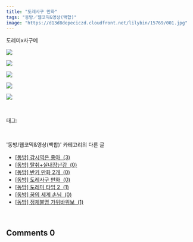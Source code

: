 ```yaml
---
title: "도레사구 만화"
tags: "동방／웹코믹&영상(백합)"
image: "https://d13d8depeciczd.cloudfront.net/lilybin/15769/001.jpg"
---
```

<div class="article">
<div class="area_view">
<div style="TEXT-ALIGN: left">도레미x사구메 <br/>
<p style="TEXT-ALIGN: left"><span class="imageblock" style="display: inline-block; width: 100%; height: auto; max-width: 100%;"><img src="{{ site.imgserver12 }}/lilybin/15769/001.jpg"/></span></p>
<p style="TEXT-ALIGN: left"><span class="imageblock" style="display: inline-block; width: 100%; height: auto; max-width: 100%;"><img src="{{ site.imgserver12 }}/lilybin/15769/002.jpg"/></span></p>
<p style="TEXT-ALIGN: left"><span class="imageblock" style="display: inline-block; width: 100%; height: auto; max-width: 100%;"><img src="{{ site.imgserver12 }}/lilybin/15769/003.jpg"/></span></p>
<p style="TEXT-ALIGN: left"><span class="imageblock" style="display: inline-block; width: 100%; height: auto; max-width: 100%;"><img src="{{ site.imgserver12 }}/lilybin/15769/004.jpg"/></span></p>
<p style="TEXT-ALIGN: left"><span class="imageblock" style="display: inline-block; width: 100%; height: auto; max-width: 100%;"><img src="{{ site.imgserver12 }}/lilybin/15769/005.jpg"/></span></p></div>
</div></div><br/>
<div class="tagTrail">
<p>태그: </p>
<ul>
</ul>
</div><br/>
<div class="another">
<p>'동방/웹코믹&amp;영상(백합)' 카테고리의 다른 글</p>
<ul>
<li><a href="/lilybin_15771">
[동방] 감시역은 좋아  (3)
</a></li>
<li><a href="/lilybin_15726">
[동방] 탈취+실내장난감  (0)
</a></li>
<li><a href="/lilybin_15770">
[동방] 반키 만화 2개  (0)
</a></li>
<li><a href="/lilybin_15769">
[동방] 도레사구 만화  (0)
</a></li>
<li><a href="/lilybin_15707">
[동방] 도레미 타임 2  (1)
</a></li>
<li><a href="/lilybin_15696">
[동방] 꿈의 세계 손님  (0)
</a></li>
<li><a href="/lilybin_15695">
[동방] 정체불명 가위바위보  (1)
</a></li>
</ul>
</div><br/>
<div class="comment">
<h2 class="bold">Comments <span id="commentCount15769">0</span></h2>
<div style="clear:both;">
<div id="entry15769Comment" style="display:block">
</div>
</div>
</div><br/>
<br/>
<p id="refer"></p>
<br/>

